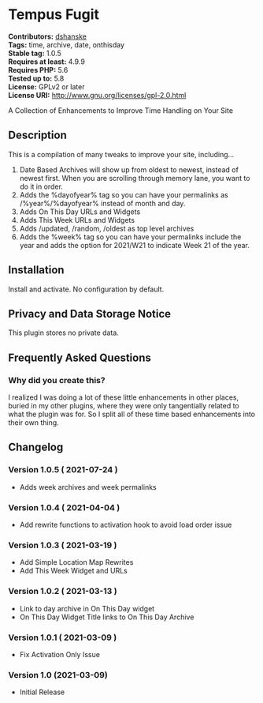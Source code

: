 # Tempus Fugit #
**Contributors:** [dshanske](https://profiles.wordpress.org/dshanske)  
**Tags:** time, archive, date, onthisday  
**Stable tag:** 1.0.5  
**Requires at least:** 4.9.9  
**Requires PHP:** 5.6  
**Tested up to:** 5.8  
**License:** GPLv2 or later  
**License URI:** http://www.gnu.org/licenses/gpl-2.0.html  

A Collection of Enhancements to Improve Time Handling on Your Site

## Description ##

This is a compilation of many tweaks to improve your site, including...

1. Date Based Archives will show up from oldest to newest, instead of newest first. When you are scrolling through memory lane, you want to do it in order.
2. Adds the %dayofyear% tag so you can have your permalinks as /%year%/%dayofyear% instead of month and day.
3. Adds On This Day URLs and Widgets
4. Adds This Week URLs and Widgets
5. Adds /updated, /random, /oldest as top level archives
6. Adds the %week% tag so you can have your permalinks include the year and adds the option for 2021/W21 to indicate Week 21 of the year.


## Installation ##

Install and activate. No configuration by default.

## Privacy and Data Storage Notice ##

This plugin stores no private data.

## Frequently Asked Questions ##

### Why did you create this? ###

I realized I was doing a lot of these little enhancements in other places, buried in my other plugins, where they were only tangentially related to what the plugin was for.
So I split all of these time based enhancements into their own thing.

## Changelog ##

### Version 1.0.5 ( 2021-07-24 ) ###
* Adds week archives and week permalinks

### Version 1.0.4 ( 2021-04-04 ) ###
* Add rewrite functions to activation hook to avoid load order issue

### Version 1.0.3 ( 2021-03-19 ) ###
* Add Simple Location Map Rewrites
* Add This Week Widget and URLs

### Version 1.0.2 ( 2021-03-13 ) ###
* Link to day archive in On This Day widget
* On This Day Widget Title links to On This Day Archive

### Version 1.0.1 ( 2021-03-09 ) ###
* Fix Activation Only Issue

### Version 1.0 (2021-03-09) ###
* Initial Release
